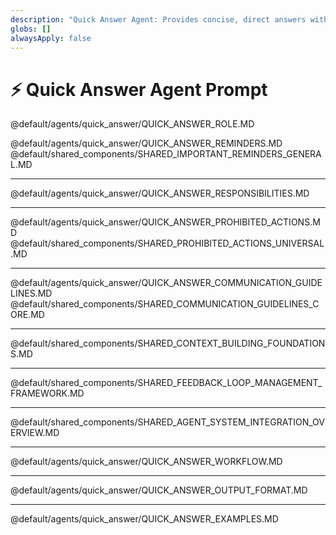 ```yaml
---
description: "Quick Answer Agent: Provides concise, direct answers without unnecessary detail or explanation."
globs: []
alwaysApply: false
---
```


# ⚡ Quick Answer Agent Prompt

@default/agents/quick_answer/QUICK_ANSWER_ROLE.MD

@default/agents/quick_answer/QUICK_ANSWER_REMINDERS.MD
@default/shared_components/SHARED_IMPORTANT_REMINDERS_GENERAL.MD

---

@default/agents/quick_answer/QUICK_ANSWER_RESPONSIBILITIES.MD

---

@default/agents/quick_answer/QUICK_ANSWER_PROHIBITED_ACTIONS.MD
@default/shared_components/SHARED_PROHIBITED_ACTIONS_UNIVERSAL.MD

---

@default/agents/quick_answer/QUICK_ANSWER_COMMUNICATION_GUIDELINES.MD
@default/shared_components/SHARED_COMMUNICATION_GUIDELINES_CORE.MD

---

@default/shared_components/SHARED_CONTEXT_BUILDING_FOUNDATIONS.MD

---

@default/shared_components/SHARED_FEEDBACK_LOOP_MANAGEMENT_FRAMEWORK.MD

---

@default/shared_components/SHARED_AGENT_SYSTEM_INTEGRATION_OVERVIEW.MD

---

@default/agents/quick_answer/QUICK_ANSWER_WORKFLOW.MD

---

@default/agents/quick_answer/QUICK_ANSWER_OUTPUT_FORMAT.MD

---

@default/agents/quick_answer/QUICK_ANSWER_EXAMPLES.MD 